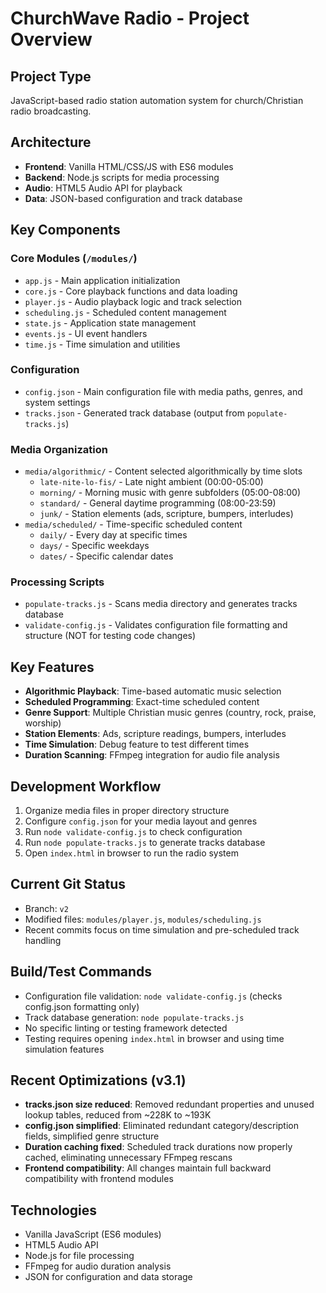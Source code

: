 # ChurchWave Radio - Project Overview

## Project Type
JavaScript-based radio station automation system for church/Christian radio broadcasting.

## Architecture
- **Frontend**: Vanilla HTML/CSS/JS with ES6 modules
- **Backend**: Node.js scripts for media processing
- **Audio**: HTML5 Audio API for playback
- **Data**: JSON-based configuration and track database

## Key Components

### Core Modules (`/modules/`)
- `app.js` - Main application initialization
- `core.js` - Core playback functions and data loading
- `player.js` - Audio playback logic and track selection
- `scheduling.js` - Scheduled content management
- `state.js` - Application state management
- `events.js` - UI event handlers
- `time.js` - Time simulation and utilities

### Configuration
- `config.json` - Main configuration file with media paths, genres, and system settings
- `tracks.json` - Generated track database (output from `populate-tracks.js`)

### Media Organization
- `media/algorithmic/` - Content selected algorithmically by time slots
  - `late-nite-lo-fis/` - Late night ambient (00:00-05:00)
  - `morning/` - Morning music with genre subfolders (05:00-08:00)
  - `standard/` - General daytime programming (08:00-23:59)
  - `junk/` - Station elements (ads, scripture, bumpers, interludes)
- `media/scheduled/` - Time-specific scheduled content
  - `daily/` - Every day at specific times
  - `days/` - Specific weekdays
  - `dates/` - Specific calendar dates

### Processing Scripts
- `populate-tracks.js` - Scans media directory and generates tracks database
- `validate-config.js` - Validates configuration file formatting and structure (NOT for testing code changes)

## Key Features
- **Algorithmic Playback**: Time-based automatic music selection
- **Scheduled Programming**: Exact-time scheduled content
- **Genre Support**: Multiple Christian music genres (country, rock, praise, worship)
- **Station Elements**: Ads, scripture readings, bumpers, interludes
- **Time Simulation**: Debug feature to test different times
- **Duration Scanning**: FFmpeg integration for audio file analysis

## Development Workflow
1. Organize media files in proper directory structure
2. Configure `config.json` for your media layout and genres
3. Run `node validate-config.js` to check configuration
4. Run `node populate-tracks.js` to generate tracks database
5. Open `index.html` in browser to run the radio system

## Current Git Status
- Branch: `v2`
- Modified files: `modules/player.js`, `modules/scheduling.js`
- Recent commits focus on time simulation and pre-scheduled track handling

## Build/Test Commands
- Configuration file validation: `node validate-config.js` (checks config.json formatting only)
- Track database generation: `node populate-tracks.js`
- No specific linting or testing framework detected
- Testing requires opening `index.html` in browser and using time simulation features

## Recent Optimizations (v3.1)
- **tracks.json size reduced**: Removed redundant properties and unused lookup tables, reduced from ~228K to ~193K
- **config.json simplified**: Eliminated redundant category/description fields, simplified genre structure
- **Duration caching fixed**: Scheduled track durations now properly cached, eliminating unnecessary FFmpeg rescans
- **Frontend compatibility**: All changes maintain full backward compatibility with frontend modules

## Technologies
- Vanilla JavaScript (ES6 modules)
- HTML5 Audio API
- Node.js for file processing
- FFmpeg for audio duration analysis
- JSON for configuration and data storage